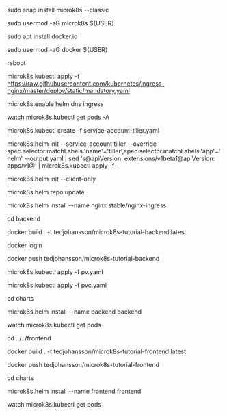 sudo snap install microk8s --classic

sudo usermod -aG microk8s ${USER}

sudo apt install docker.io

sudo usermod -aG docker ${USER}

reboot

microk8s.kubectl apply -f https://raw.githubusercontent.com/kubernetes/ingress-nginx/master/deploy/static/mandatory.yaml

microk8s.enable helm dns ingress

watch microk8s.kubectl get pods -A

microk8s.kubectl create -f service-account-tiller.yaml

microk8s.helm init --service-account tiller --override spec.selector.matchLabels.'name'='tiller',spec.selector.matchLabels.'app'='helm' --output yaml | sed 's@apiVersion: extensions/v1beta1@apiVersion: apps/v1@' | microk8s.kubectl apply -f -

microk8s.helm init --client-only

microk8s.helm repo update

microk8s.helm install --name nginx stable/nginx-ingress

cd backend

docker build . -t tedjohansson/microk8s-tutorial-backend:latest

docker login

docker push tedjohansson/microk8s-tutorial-backend

microk8s.kubectl apply -f pv.yaml

microk8s.kubectl apply -f pvc.yaml

cd charts

microk8s.helm install --name backend backend

watch microk8s.kubectl get pods

cd ../../frontend

docker build . -t tedjohansson/microk8s-tutorial-frontend:latest

docker push tedjohansson/microk8s-tutorial-frontend

cd charts

microk8s.helm install --name frontend frontend

watch microk8s.kubectl get pods
